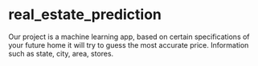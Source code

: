 # real_estate_prediction
Our project is a machine learning app, based on certain specifications of your future home it will try to guess the most accurate price.  Information such as state, city, area, stores. 
